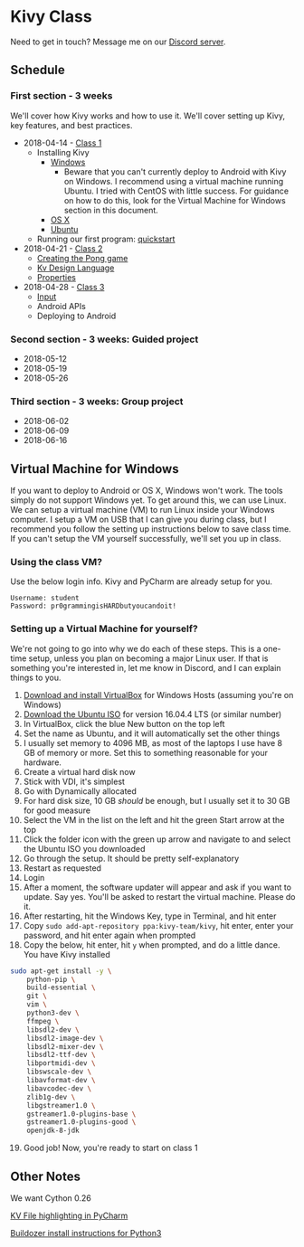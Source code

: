 # Kivy Class

Need to get in touch? Message me on our [Discord server](https://discord.gg/8SkRUTc).

## Schedule
### First section - 3 weeks
We'll cover how Kivy works and how to use it. We'll cover setting up Kivy, key features, and best practices.
* 2018-04-14 - [Class 1](./class_01)
  * Installing Kivy
    * [Windows](https://kivy.org/docs/installation/installation-windows.html)
      * Beware that you can't currently deploy to Android with Kivy on Windows. I recommend using a virtual machine running Ubuntu. I tried with CentOS with little success. For guidance on how to do this, look for the Virtual Machine for Windows section in this document.
    * [OS X](https://kivy.org/docs/installation/installation-osx.html)
    * [Ubuntu](https://kivy.org/docs/installation/installation-linux.html)
  * Running our first program: [quickstart](https://kivy.org/docs/guide/basic.html#quickstart)
* 2018-04-21 - [Class 2](./class_02)
  * [Creating the Pong game](https://kivy.org/docs/tutorials/pong.html)
  * [Kv Design Language](https://kivy.org/docs/guide/lang.html)
  * [Properties](https://kivy.org/docs/guide/events.html#introduction-to-properties)
* 2018-04-28 - [Class 3](class_03)
  * [Input](https://kivy.org/docs/guide/inputs.html)
  * Android APIs
  * Deploying to Android
### Second section - 3 weeks: Guided project
* 2018-05-12
* 2018-05-19
* 2018-05-26
### Third section - 3 weeks: Group project
* 2018-06-02
* 2018-06-09
* 2018-06-16


## Virtual Machine for Windows
If you want to deploy to Android or OS X, Windows won't work. The tools simply do not support Windows yet. To get around this, we can use Linux. We can setup a virtual machine (VM) to run Linux inside your Windows computer. I setup a VM on USB that I can give you during class, but I recommend you follow the setting up instructions below to save class time. If you can't setup the VM yourself successfully, we'll set you up in class.

### Using the class VM?
Use the below login info. Kivy and PyCharm are already setup for you.
```
Username: student
Password: pr0grammingisHARDbutyoucandoit!
```

### Setting up a Virtual Machine for yourself?
We're not going to go into why we do each of these steps. This is a one-time setup, unless you plan on becoming a major Linux user. If that is something you're interested in, let me know in Discord, and I can explain things to you.
1. [Download and install VirtualBox](https://www.virtualbox.org/wiki/Downloads) for Windows Hosts (assuming you're on Windows)
2. [Download the Ubuntu ISO](https://www.ubuntu.com/download/desktop) for version 16.04.4 LTS (or similar number)
3. In VirtualBox, click the blue New button on the top left
4. Set the name as Ubuntu, and it will automatically set the other things
5. I usually set memory to 4096 MB, as most of the laptops I use have 8 GB of memory or more. Set this to something reasonable for your hardware.
6. Create a virtual hard disk now
7. Stick with VDI, it's simplest
8. Go with Dynamically allocated
9. For hard disk size, 10 GB _should_ be enough, but I usually set it to 30 GB for good measure
10. Select the VM in the list on the left and hit the green Start arrow at the top
11. Click the folder icon with the green up arrow and navigate to and select the Ubuntu ISO you downloaded
12. Go through the setup. It should be pretty self-explanatory
13. Restart as requested
14. Login
15. After a moment, the software updater will appear and ask if you want to update. Say yes. You'll be asked to restart the virtual machine. Please do it.
16. After restarting, hit the Windows Key, type in Terminal, and hit enter
17. Copy `sudo add-apt-repository ppa:kivy-team/kivy`, hit enter, enter your password, and hit enter again when prompted
18. Copy the below, hit enter, hit `y` when prompted, and do a little dance. You have Kivy installed
```bash
sudo apt-get install -y \
    python-pip \
    build-essential \
    git \
    vim \
    python3-dev \
    ffmpeg \
    libsdl2-dev \
    libsdl2-image-dev \
    libsdl2-mixer-dev \
    libsdl2-ttf-dev \
    libportmidi-dev \
    libswscale-dev \
    libavformat-dev \
    libavcodec-dev \
    zlib1g-dev \
    libgstreamer1.0 \
    gstreamer1.0-plugins-base \
    gstreamer1.0-plugins-good \
    openjdk-8-jdk
```
19. Good job! Now, you're ready to start on class 1


## Other Notes
We want Cython 0.26

[KV File highlighting in PyCharm](https://stackoverflow.com/questions/38002630/how-to-get-syntax-highlighting-on-kivy-kv-file-in-pycharm-on-osx?utm_medium=organic&utm_source=google_rich_qa&utm_campaign=google_rich_qa)

[Buildozer install instructions for Python3](https://pypi.python.org/pypi/buildozer/0.34)